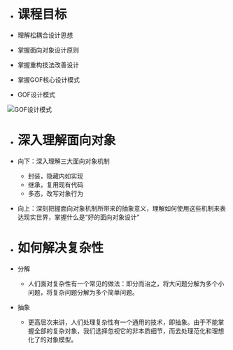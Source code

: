 - # 课程目标  
- 理解松耦合设计思想    
- 掌握面向对象设计原则    
- 掌握重构技法改善设计    
- 掌握GOF核心设计模式  

- GOF设计模式  

![GOF设计模式](https://github.com/havenow/my-C-plus-plus/blob/master/C%2B%2B%E8%AE%BE%E8%AE%A1%E6%A8%A1%E5%BC%8F/images/GOF%E8%AE%BE%E8%AE%A1%E6%A8%A1%E5%BC%8F.png)  

- # 深入理解面向对象  
- 向下：深入理解三大面向对象机制
	- 封装，隐藏内如实现  
	- 继承，复用现有代码  
	- 多态，改写对象行为  

- 向上：深刻把握面向对象机制所带来的抽象意义，理解如何使用这些机制来表达现实世界，掌握什么是“好的面向对象设计”

- # 如何解决复杂性  
- 分解  
	- 人们面对复杂性有一个常见的做法：即分而治之，将大问题分解为多个小问题，将复杂问题分解为多个简单问题。
- 抽象
	- 更高层次来讲，人们处理复杂性有一个通用的技术，即抽象。由于不能掌握全部的复杂对象，我们选择忽视它的非本质细节，而去处理范化和理想化了的对象模型。  

